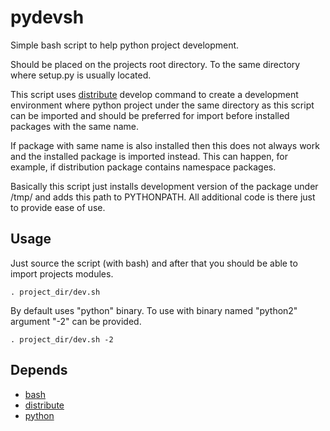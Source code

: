 pydevsh
=========

Simple bash script to help python project development.

Should be placed on the projects root directory. To the same directory where
setup.py is usually located.

This script uses [distribute](https://pypi.python.org/pypi/distribute) develop
command to create a development environment where python project under the same
directory as this script can be imported and should be preferred for import
before installed packages with the same name.

If package with same name is also installed then this does not always work and
the installed package is imported instead. This can happen, for example, if
distribution package contains namespace packages.

Basically this script just installs development version of the package under
/tmp/ and adds this path to PYTHONPATH. All additional code is there just to
provide ease of use.


Usage
-----

Just source the script (with bash) and after that you should be able to import
projects modules.

    . project_dir/dev.sh

By default uses "python" binary. To use with binary named "python2" argument
"-2" can be provided.

    . project_dir/dev.sh -2


Depends
-------

* [bash](https://www.gnu.org/software/bash/)
* [distribute](https://pypi.python.org/pypi/distribute/)
* [python](http://www.python.org/)
